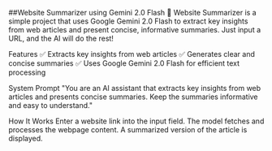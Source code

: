 ##Website Summarizer using Gemini 2.0 Flash
🚀 Website Summarizer is a simple project that uses Google Gemini 2.0 Flash to extract key insights from web articles and present concise, informative summaries. Just input a URL, and the AI will do the rest!

Features
✅ Extracts key insights from web articles
✅ Generates clear and concise summaries
✅ Uses Google Gemini 2.0 Flash for efficient text processing

System Prompt
"You are an AI assistant that extracts key insights from web articles and presents concise summaries. Keep the summaries informative and easy to understand."

How It Works
Enter a website link into the input field.
The model fetches and processes the webpage content.
A summarized version of the article is displayed.
